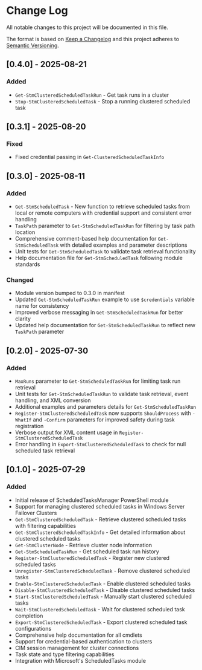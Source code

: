 # Change Log

<!-- Disable markdownlint's no-duplicate-header rule -->
<!-- markdownlint-disable MD024 -->

All notable changes to this project will be documented in this file.

The format is based on [Keep a Changelog](http://keepachangelog.com/)
and this project adheres to [Semantic Versioning](http://semver.org/).

## [0.4.0] - 2025-08-21

### Added

- `Get-StmClusteredScheduledTaskRun` - Get task runs in a cluster
- `Stop-StmClusteredScheduledTask` - Stop a running clustered scheduled task

## [0.3.1] - 2025-08-20

### Fixed

- Fixed credential passing in `Get-ClusteredScheduledTaskInfo`

## [0.3.0] - 2025-08-11

### Added

- `Get-StmScheduledTask` - New function to retrieve scheduled tasks from local
  or remote computers with credential support and consistent error handling
- `TaskPath` parameter to `Get-StmScheduledTaskRun` for filtering by task path
  location
- Comprehensive comment-based help documentation for `Get-StmScheduledTask`
  with detailed examples and parameter descriptions
- Unit tests for `Get-StmScheduledTask` to validate task retrieval
  functionality
- Help documentation file for `Get-StmScheduledTask` following module
  standards

### Changed

- Module version bumped to 0.3.0 in manifest
- Updated `Get-StmScheduledTaskRun` example to use `$credentials` variable
  name for consistency
- Improved verbose messaging in `Get-StmScheduledTaskRun` for better clarity
- Updated help documentation for `Get-StmScheduledTaskRun` to reflect new
  `TaskPath` parameter

## [0.2.0] - 2025-07-30

### Added

- `MaxRuns` parameter to `Get-StmScheduledTaskRun` for limiting task run
  retrieval
- Unit tests for `Get-StmScheduledTaskRun` to validate task retrieval, event
  handling, and XML conversion
- Additional examples and parameters details for `Get-StmScheduledTaskRun`
- `Register-StmClusteredScheduledTask` now supports `ShouldProcess` with
  `-WhatIf` and `-Confirm` parameters for improved safety during task
  registration
- Verbose output for XML content usage in `Register-StmClusteredScheduledTask`
- Error handling in `Export-StmClusteredScheduledTask` to check for null
  scheduled task retrieval

## [0.1.0] - 2025-07-29

### Added

- Initial release of ScheduledTasksManager PowerShell module
- Support for managing clustered scheduled tasks in Windows Server Failover
  Clusters
- `Get-StmClusteredScheduledTask` - Retrieve clustered scheduled tasks with
  filtering capabilities
- `Get-StmClusteredScheduledTaskInfo` - Get detailed information about
  clustered scheduled tasks
- `Get-StmClusterNode` - Retrieve cluster node information
- `Get-StmScheduledTaskRun` - Get scheduled task run history
- `Register-StmClusteredScheduledTask` - Register new clustered scheduled
  tasks
- `Unregister-StmClusteredScheduledTask` - Remove clustered scheduled tasks
- `Enable-StmClusteredScheduledTask` - Enable clustered scheduled tasks
- `Disable-StmClusteredScheduledTask` - Disable clustered scheduled tasks
- `Start-StmClusteredScheduledTask` - Manually start clustered scheduled
  tasks
- `Wait-StmClusteredScheduledTask` - Wait for clustered scheduled task
  completion
- `Export-StmClusteredScheduledTask` - Export clustered scheduled task
  configurations
- Comprehensive help documentation for all cmdlets
- Support for credential-based authentication to clusters
- CIM session management for cluster connections
- Task state and type filtering capabilities
- Integration with Microsoft's ScheduledTasks module
